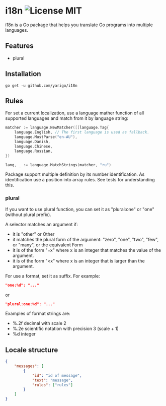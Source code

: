 # i18n ![License MIT](https://img.shields.io/badge/license-MIT-blue.svg)

i18n is a Go package that helps you translate Go programs into multiple languages.

## Features

- plural

## Installation

```shell
go get -u github.com/yarigo/i18n
```

## Rules

For set a current localization, use a language mather function of all supported languages and match from it by language string:

```go
matcher := language.NewMatcher([]language.Tag{
	language.English, // The first language is used as fallback.
	language.MustParse("en-AU"),
	language.Danish,
	language.Chinese,
	language.Russian,
})

lang, _ := language.MatchStrings(matcher, "ru")
```

Package support multiple definition by its number identification. As identification use a position into array rules. See tests for understanding this.

### plural

If you want to use plural function, you can set it as "plural:one" or "one" (without plural prefix).

A selector matches an argument if:

- it is "other" or Other
- it matches the plural form of the argument: "zero", "one", "two", "few",
  or "many", or the equivalent Form
- it is of the form "=x" where x is an integer that matches the value of
  the argument.
- it is of the form "<x" where x is an integer that is larger than the
  argument.

For use a format, set it as suffix. For example:

```json
"one:%d": "..."
```

or

```json
"plural:one:%d": "..."
```

Examples of format strings are:

- %.2f decimal with scale 2
- %.2e scientific notation with precision 3 (scale + 1)
- %d integer

## Locale structure

```json
{
	"messages": [
		{
			"id": "id of message",
			"text": "message",
			"rules": ["rules"]
		}
	]
}
```
